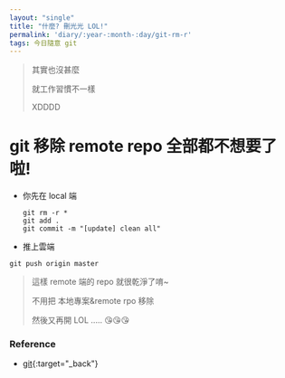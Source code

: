 ```yaml
---
layout: "single"
title: "什麼? 刪光光 LOL!"
permalink: 'diary/:year-:month-:day/git-rm-r'
tags: 今日隨意 git
---
```


> 其實也沒甚麼
>
> 就工作習慣不一樣
>
> XDDDD

# git 移除 remote repo 全部都不想要了啦!

- 你先在 local 端

   ~~~git 
   git rm -r *
   git add .
   git commit -m "[update] clean all"
   ~~~

- 推上雲端

~~~git
git push origin master
~~~

> 這樣 remote 端的 repo 就很乾淨了唷~
> 
> 不用把 本地專案&remote rpo 移除
>
> 然後又再開 LOL ..... :kissing_heart::kissing_heart::kissing_heart:

### Reference

- [git](https://git-scm.com/docs/git-rm){:target="_back"}